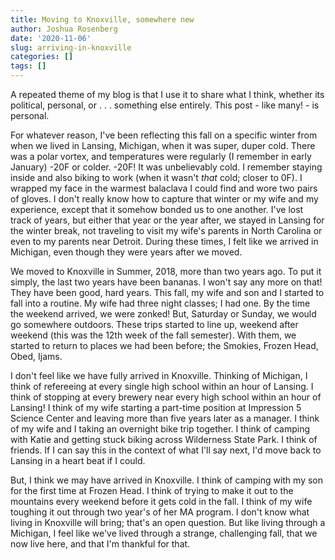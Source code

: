 ```yaml
---
title: Moving to Knoxville, somewhere new
author: Joshua Rosenberg
date: '2020-11-06'
slug: arriving-in-knoxville
categories: []
tags: []
---
```


A repeated theme of my blog is that I use it to share what I think, whether its political, personal, or . . . something else entirely. This post - like many! - is personal. 

For whatever reason, I've been reflecting this fall on a specific winter from when we lived in Lansing, Michigan, when it was super, duper cold. There was a polar vortex, and temperatures were regularly (I remember in early January) -20F or colder. -20F! It was unbelievably cold. I remember staying inside and also biking to work (when it wasn't _that_ cold; closer to 0F). I wrapped my face in the warmest balaclava I could find and wore two pairs of gloves. I don't really know how to capture that winter or my wife and my experience, except that it somehow bonded us to one another. I've lost track of years, but either that year or the year after, we stayed in Lansing for the winter break, not traveling to visit my wife's parents in North Carolina or even to my parents near Detroit. During these times, I felt like we arrived in Michigan, even though they were years after we moved.

We moved to Knoxville in Summer, 2018, more than two years ago. To put it simply, the last two years have been bananas. I won't say any more on that! They have been good, hard years. This fall, my wife and son and I started to fall into a routine. My wife had three night classes; I had one. By the time the weekend arrived, we were zonked! But, Saturday or Sunday, we would go somewhere outdoors. These trips started to line up, weekend after weekend (this was the 12th week of the fall semester). With them, we started to return to places we had been before; the Smokies, Frozen Head, Obed, Ijams. 

I don't feel like we have fully arrived in Knoxville. Thinking of Michigan, I think of refereeing at every single high school within an hour of Lansing. I think of stopping at every brewery near every high school within an hour of Lansing! I think of my wife starting a part-time position at Impression 5 Science Center and leaving more than five years later as a manager. I think of my wife and I taking an overnight bike trip together. I think of camping with Katie and getting stuck biking across Wilderness State Park. I think of friends. If I can say this in the context of what I'll say next, I'd move back to Lansing in a heart beat if I could.

But, I think we may have arrived in Knoxville. I think of camping with my son for the first time at Frozen Head. I think of trying to make it out to the mountains every weekend before it gets cold in the fall. I think of my wife toughing it out through two year's of her MA program. I don't know what living in Knoxville will bring; that's an open question. But like living through a Michigan, I feel like we've lived through a strange, challenging fall, that we now live here, and that I'm thankful for that.
